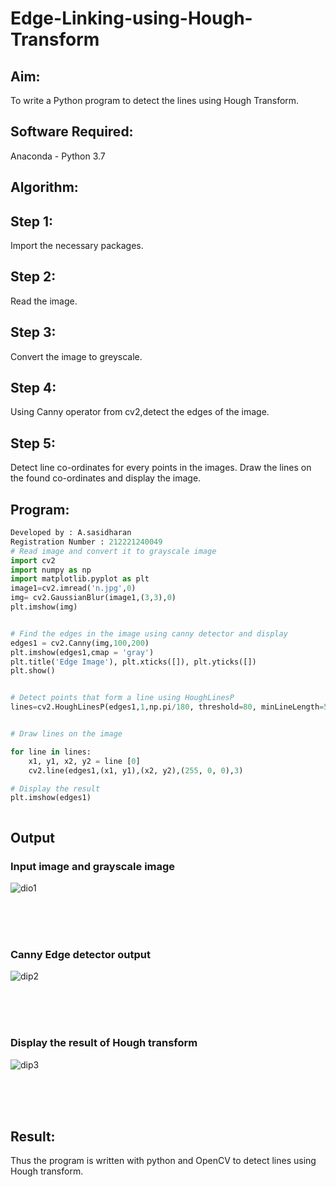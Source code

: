 # Edge-Linking-using-Hough-Transform
## Aim:
To write a Python program to detect the lines using Hough Transform.

## Software Required:
Anaconda - Python 3.7

## Algorithm:
## Step 1:
Import the necessary packages.

## Step 2:
Read the image.

## Step 3:
Convert the image to greyscale.

## Step 4:
Using Canny operator from cv2,detect the edges of the image.

## Step 5:
Detect line co-ordinates for every points in the images. Draw the lines on the found co-ordinates and display the image.

## Program:
```Python
Developed by : A.sasidharan
Registration Number : 212221240049
# Read image and convert it to grayscale image
import cv2
import numpy as np
import matplotlib.pyplot as plt
image1=cv2.imread('n.jpg',0)
img= cv2.GaussianBlur(image1,(3,3),0)
plt.imshow(img)


# Find the edges in the image using canny detector and display
edges1 = cv2.Canny(img,100,200)
plt.imshow(edges1,cmap = 'gray')
plt.title('Edge Image'), plt.xticks([]), plt.yticks([])
plt.show()


# Detect points that form a line using HoughLinesP
lines=cv2.HoughLinesP(edges1,1,np.pi/180, threshold=80, minLineLength=50,maxLineGap=250)


# Draw lines on the image

for line in lines:
    x1, y1, x2, y2 = line [0] 
    cv2.line(edges1,(x1, y1),(x2, y2),(255, 0, 0),3)

# Display the result
plt.imshow(edges1)



```
## Output

### Input image and grayscale image
![dio1](https://user-images.githubusercontent.com/94154712/173248984-a75ef433-72b9-4c88-98d4-52f8f271ab5e.png)

<br>
<br>
<br>

### Canny Edge detector output
![dip2](https://user-images.githubusercontent.com/94154712/173249015-f32dbaa4-edeb-4fdb-932e-0e64dc26935c.png)

<br>
<br>
<br>


### Display the result of Hough transform
![dip3](https://user-images.githubusercontent.com/94154712/173249027-501f6da3-a266-4094-9cda-721856a0080f.png)

<br>
<br>
<br>



## Result:
Thus the program is written with python and OpenCV to detect lines using Hough transform. 
